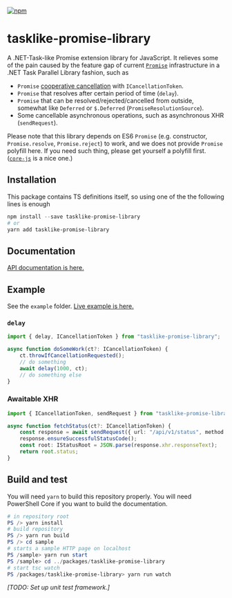 

[![npm](https://img.shields.io/npm/v/tasklike-promise-library)](https://www.npmjs.com/package/tasklike-promise-library)

# tasklike-promise-library

A .NET-Task-like Promise extension library for JavaScript. It relieves some of the pain caused by the feature gap of current [`Promise`](https://developer.mozilla.org/en-US/docs/Web/JavaScript/Reference/Global_Objects/Promise) infrastructure in a .NET Task Parallel Library fashion, such as

* `Promise` [cooperative cancellation](https://docs.microsoft.com/en-us/dotnet/standard/parallel-programming/task-cancellation) with `ICancellationToken`.
* `Promise` that resolves after certain period of time (`delay`).
* `Promise` that can be resolved/rejected/cancelled from outside, somewhat like `Deferred`  or `$.Deferred` (`PromiseResolutionSource`).
* Some cancellable asynchronous operations, such as asynchronous XHR (`sendRequest`).

Please note that this library depends on ES6 `Promise` (e.g. constructor, `Promise.resolve`, `Promise.reject`) to work, and we does not provide `Promise` polyfill here. If you need such thing, please get yourself a polyfill first. ([`core-js`](https://github.com/zloirock/core-js) is a nice one.)

## Installation

This package contains TS definitions itself, so using one of the the following lines is enough

```powershell
npm install --save tasklike-promise-library
# or
yarn add tasklike-promise-library
```

## Documentation

[API documentation is here.](https://cxuesong.github.io/tasklike-promise-library/docs/)

## Example

See the `example` folder. [Live example is here.](https://cxuesong.github.io/tasklike-promise-library/sample/)

### `delay`

```typescript
import { delay, ICancellationToken } from "tasklike-promise-library";

async function doSomeWork(ct?: ICancellationToken) {
    ct.throwIfCancellationRequested();
    // do something
    await delay(1000, ct);
    // do something else
}
```

### Awaitable XHR

```typescript
import { ICancellationToken, sendRequest } from "tasklike-promise-library";

async function fetchStatus(ct?: ICancellationToken) {
    const response = await sendRequest({ url: "/api/v1/status", method: "GET" }, ct);
    response.ensureSuccessfulStatusCode();
    const root: IStatusRoot = JSON.parse(response.xhr.responseText);
    return root.status;
}
```

## Build and test

You will need `yarn` to build this repository properly. You will need PowerShell Core if you want to build the documentation.

```powershell
# in repository root
PS /> yarn install
# build repository
PS /> yarn run build
PS /> cd sample
# starts a sample HTTP page on localhost
PS /sample> yarn run start
PS /sample> cd ../packages/tasklike-promise-library
# start tsc watch
PS /packages/tasklike-promise-library> yarn run watch
```

*[TODO: Set up unit test framework.]*
